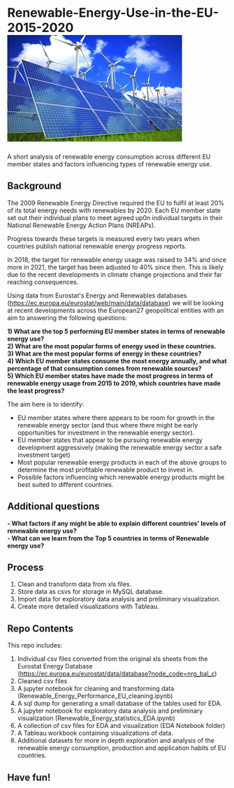 # Renewable-Energy-Use-in-the-EU-2015-2020                                                                  ![renewable_energy_image](renewable_energy_resize.jpg)
A short analysis of renewable energy consumption across different EU member states and factors influencing types of renewable energy use.  

## Background  

The 2009 Renewable Energy Directive required the EU to fulfil at least 20% of its total energy needs with renewables by 2020.  Each EU member state set out their individual plans to meet agreed up0n individual targets in their National Renewable Energy Action Plans (NREAPs).  

Progress towards these targets is measured every two years when countries publish national renewable energy progress reports.  
  
In 2018, the target for renewable energy usage was raised to 34% and once more in 2021, the target has been adjusted to 40% since then. This is likely due to the recent developments in climate change projections and their far reaching consequences.  
   
Using data from Eurostat's Energy and Renewables databases (https://ec.europa.eu/eurostat/web/main/data/database) we will be looking at recent developments across the European27 geopolitical entities with an aim to answering the following questions:  

**1) What are the top 5 performing EU member states in terms of renewable energy use?**  
**2) What are the most popular forms of energy used in these countries.**   
**3) What are the most popular forms of energy in these countries?**  
**4) Which EU member states consume the most energy annually, and what percentage of that consumption comes from renewable sources?**  
**5) Which EU member states have made the most progress in terms of renewable energy usage from 2015 to 2019, which countries have made the least progress?**  

The aim here is to identify:
- EU member states where there appears to be room for growth in the renewable energy sector (and thus where there might be early opportunities for investment in the renewable energy sector).  
- EU member states that appear to be pursuing renewable energy development aggressively (making the renewable energy sector a safe investment target)  
- Most popular renewable energy products in each of the above groups to determine the most profitable renewable product to invest in.  
- Possible factors influencing which renewable energy products might be best suited to different countries.  

## Additional questions
**- What factors if any might be able to explain different countries' levels of renewable energy use?**   
**- What can we learn from the Top 5 countries in terms of Renewable energy use?**   

## Process
1. Clean and transform data from xls files.
2. Store data as csvs for storage in MySQL database.
3. Import data for exploratory data analysis and preliminary visualization.
4. Create more detailed visualizations with Tableau.

## Repo Contents   
This repo includes:  
1. Individual csv files converted from the original xls sheets from the Eurostat Energy Database (https://ec.europa.eu/eurostat/data/database?node_code=nrg_bal_c)  
2. Cleaned csv files  
3. A jupyter notebook for cleaning and transforming data (Renewable_Energy_Performance_EU_cleaning.ipynb)  
4. A sql dump for generating a small database of the tables used for EDA.
5. A jupyter notebook for exploratory data analysis and preliminary visualization (Renewable_Energy_statistics_EDA.ipynb)  
6. A collection of csv files for EDA and visualization (EDA Notebook folder) 
7. A Tableau workbook containing visualizations of data.
8. Additional datasets for more in depth exploration and analysis of the renewable energy consumption, production and application habits of EU countries.  

## Have fun! 

